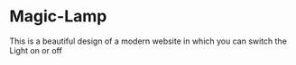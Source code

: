 # Magic-Lamp
This is a beautiful design of a modern website in which you can switch the Light on or off
